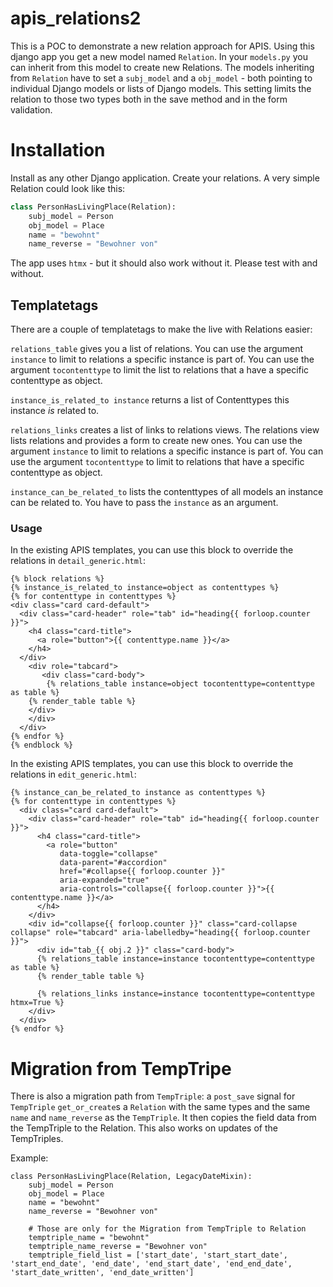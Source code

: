 # apis_relations2

This is a POC to demonstrate a new relation approach for APIS. Using this
django app you get a new model named `Relation`. In your `models.py` you can
inherit from this model to create new Relations. The models inheriting from
`Relation` have to set a `subj_model` and a `obj_model` - both pointing to
individual Django models or lists of Django models.
This setting limits the relation to those two types both in the save method and
in the form validation.

# Installation

Install as any other Django application. Create your relations. A very simple
Relation could look like this:

```Python
class PersonHasLivingPlace(Relation):
    subj_model = Person
    obj_model = Place
    name = "bewohnt"
    name_reverse = "Bewohner von"
```

The app uses `htmx` - but it should also work without it. Please test with and
without.

## Templatetags

There are a couple of templatetags to make the live with Relations easier:

`relations_table` gives you a list of relations. You can use the argument
`instance` to limit to relations a specific instance is part of. You can use
the argument `tocontenttype` to limit the list to relations that a have a
specific contenttype as object.

`instance_is_related_to instance` returns a list of Contenttypes this instance
*is* related to.

`relations_links` creates a list of links to relations views. The relations view
lists relations and provides a form to create new ones. You can use the argument
`instance` to limit to relations a specific instance is part of. You can use the
argument `tocontenttype` to limit to relations that have a specific contenttype
as object.

`instance_can_be_related_to` lists the contenttypes of all models an instance can
be related to. You have to pass the `instance` as an argument.

### Usage

In the existing APIS templates, you can use this block to override the relations
in `detail_generic.html`:
```
{% block relations %}
{% instance_is_related_to instance=object as contenttypes %}
{% for contenttype in contenttypes %}
<div class="card card-default">
  <div class="card-header" role="tab" id="heading{{ forloop.counter }}">
    <h4 class="card-title">
      <a role="button">{{ contenttype.name }}</a>
    </h4>
  </div>
    <div role="tabcard">
       <div class="card-body">
        {% relations_table instance=object tocontenttype=contenttype as table %}
	{% render_table table %}
    </div>
    </div>
  </div>
{% endfor %}
{% endblock %}
```

In the existing APIS templates, you can use this block to override the relations
in `edit_generic.html`:
```
{% instance_can_be_related_to instance as contenttypes %}
{% for contenttype in contenttypes %}
  <div class="card card-default">
    <div class="card-header" role="tab" id="heading{{ forloop.counter }}">
      <h4 class="card-title">
        <a role="button"
           data-toggle="collapse"
           data-parent="#accordion"
           href="#collapse{{ forloop.counter }}"
           aria-expanded="true"
           aria-controls="collapse{{ forloop.counter }}">{{ contenttype.name }}</a>
      </h4>
    </div>
    <div id="collapse{{ forloop.counter }}" class="card-collapse collapse" role="tabcard" aria-labelledby="heading{{ forloop.counter }}">
      <div id="tab_{{ obj.2 }}" class="card-body">
      {% relations_table instance=instance tocontenttype=contenttype as table %}
      {% render_table table %}

      {% relations_links instance=instance tocontenttype=contenttype htmx=True %}
    </div>
  </div>
{% endfor %}
```

# Migration from TempTripe

There is also a migration path from `TempTriple`: a `post_save` signal for
`TempTriple` `get_or_create`s a `Relation` with the same types and the same
`name` and `name_reverse` as the `TempTriple`. It then copies the field data
from the TempTriple to the Relation. This also works on updates of the
TempTriples.

Example:
```
class PersonHasLivingPlace(Relation, LegacyDateMixin):
    subj_model = Person
    obj_model = Place
    name = "bewohnt"
    name_reverse = "Bewohner von"

    # Those are only for the Migration from TempTriple to Relation
    temptriple_name = "bewohnt"
    temptriple_name_reverse = "Bewohner von"
    temptriple_field_list = ['start_date', 'start_start_date', 'start_end_date', 'end_date', 'end_start_date', 'end_end_date', 'start_date_written', 'end_date_written']
```
